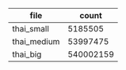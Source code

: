 | file        | count     |
| ----------- | --------- |
| thai_small  | 5185505   |
| thai_medium | 53997475  |
| thai_big    | 540002159 |

